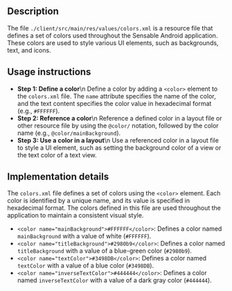## Description


The file `./client/src/main/res/values/colors.xml` is a resource file that defines a set of colors used throughout the Sensable Android application. These colors are used to style various UI elements, such as backgrounds, text, and icons.


## Usage instructions


* **Step 1: Define a color**\n Define a color by adding a `<color>` element to the `colors.xml` file. The `name` attribute specifies the name of the color, and the text content specifies the color value in hexadecimal format (e.g., `#FFFFFF`).
* **Step 2: Reference a color**\n Reference a defined color in a layout file or other resource file by using the `@color/` notation, followed by the color name (e.g., `@color/mainBackground`).
* **Step 3: Use a color in a layout**\n Use a referenced color in a layout file to style a UI element, such as setting the background color of a view or the text color of a text view.


## Implementation details


The `colors.xml` file defines a set of colors using the `<color>` element. Each color is identified by a unique name, and its value is specified in hexadecimal format. The colors defined in this file are used throughout the application to maintain a consistent visual style.

* `<color name="mainBackground">#FFFFFF</color>`: Defines a color named `mainBackground` with a value of white (`#FFFFFF`).
* `<color name="titleBackground">#2980b9</color>`: Defines a color named `titleBackground` with a value of a blue-green color (`#2980b9`).
* `<color name="textColor">#3498DB</color>`: Defines a color named `textColor` with a value of a blue color (`#3498DB`).
* `<color name="inverseTextColor">#444444</color>`: Defines a color named `inverseTextColor` with a value of a dark gray color (`#444444`).



